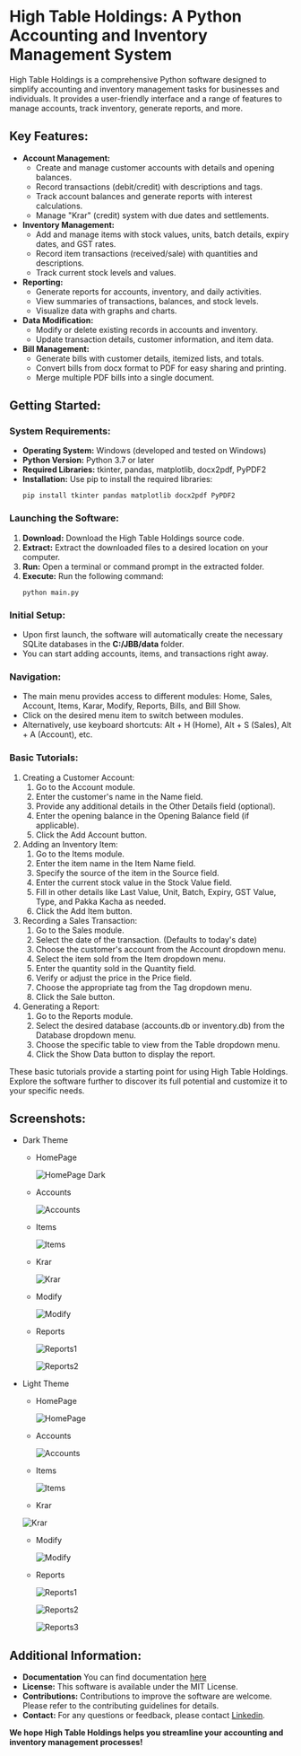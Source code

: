 # High Table Holdings: A Python Accounting and Inventory Management System
High Table Holdings is a comprehensive Python software designed to simplify accounting and inventory management tasks for businesses and individuals. It provides a user-friendly interface and a range of features to manage accounts, track inventory, generate reports, and more.
## Key Features:
* **Account Management:**
    * Create and manage customer accounts with details and opening balances.
    * Record transactions (debit/credit) with descriptions and tags.
    * Track account balances and generate reports with interest calculations.
    * Manage "Krar" (credit) system with due dates and settlements.
* **Inventory Management:**
    * Add and manage items with stock values, units, batch details, expiry dates, and GST rates.
    * Record item transactions (received/sale) with quantities and descriptions.
    * Track current stock levels and values.
* **Reporting:**
    * Generate reports for accounts, inventory, and daily activities.
    * View summaries of transactions, balances, and stock levels.
    * Visualize data with graphs and charts.
* **Data Modification:**
    * Modify or delete existing records in accounts and inventory.
    * Update transaction details, customer information, and item data.
* **Bill Management:**
    * Generate bills with customer details, itemized lists, and totals.
    * Convert bills from docx format to PDF for easy sharing and printing.
    * Merge multiple PDF bills into a single document.

## Getting Started:
### System Requirements:
* **Operating System:** Windows (developed and tested on Windows)
* **Python Version:** Python 3.7 or later
* **Required Libraries:** tkinter, pandas, matplotlib, docx2pdf, PyPDF2
* **Installation:** Use pip to install the required libraries:
  ```
  pip install tkinter pandas matplotlib docx2pdf PyPDF2
### Launching the Software:
1. **Download:** Download the High Table Holdings source code.
2. **Extract:** Extract the downloaded files to a desired location on your computer.
3. **Run:** Open a terminal or command prompt in the extracted folder.
4. **Execute:** Run the following command:
   ```
   python main.py
### Initial Setup:
* Upon first launch, the software will automatically create the necessary SQLite databases in the **C:/JBB/data** folder.
* You can start adding accounts, items, and transactions right away.
### Navigation:
* The main menu provides access to different modules: Home, Sales, Account, Items, Karar, Modify, Reports, Bills, and Bill Show.
* Click on the desired menu item to switch between modules.
* Alternatively, use keyboard shortcuts: Alt + H (Home), Alt + S (Sales), Alt + A (Account), etc.
### Basic Tutorials:
1. Creating a Customer Account:
   1. Go to the Account module.
   2. Enter the customer's name in the Name field.
   3. Provide any additional details in the Other Details field (optional).
   4. Enter the opening balance in the Opening Balance field (if applicable).
   5. Click the Add Account button.
2. Adding an Inventory Item:
   1. Go to the Items module.
   2. Enter the item name in the Item Name field.
   3. Specify the source of the item in the Source field.
   4. Enter the current stock value in the Stock Value field.
   5. Fill in other details like Last Value, Unit, Batch, Expiry, GST Value, Type, and Pakka Kacha as needed.
   6. Click the Add Item button.
4. Recording a Sales Transaction:
   1. Go to the Sales module.
   2. Select the date of the transaction. (Defaults to today's date)
   3. Choose the customer's account from the Account dropdown menu.
   4. Select the item sold from the Item dropdown menu.
   5. Enter the quantity sold in the Quantity field.
   6. Verify or adjust the price in the Price field.
   7. Choose the appropriate tag from the Tag dropdown menu.
   8. Click the Sale button.
5. Generating a Report:
   1. Go to the Reports module.
   2. Select the desired database (accounts.db or inventory.db) from the Database dropdown menu.
   3. Choose the specific table to view from the Table dropdown menu.
   4. Click the Show Data button to display the report.


These basic tutorials provide a starting point for using High Table Holdings. Explore the software further to discover its full potential and customize it to your specific needs.
   
## Screenshots:
* Dark Theme
   * HomePage
     
     ![HomePage Dark](screenshots/homepagedark.png)

   * Accounts
     
     ![Accounts](screenshots/accountsdark.png)

   * Items
     
     ![Items](screenshots/itemsdark.png)

   * Krar

     ![Krar](screenshots/krardark.png)

   * Modify

     ![Modify](screenshots/modifydark.png)

   * Reports
     
     ![Reports1](screenshots/reportsdark1.png)
     
     ![Reports2](screenshots/reportsdark2.png)
       
* Light Theme
   * HomePage
     
     ![HomePage](screenshots/homepagelight.png)

   * Accounts
     
     ![Accounts](screenshots/accountslight.png)

   * Items
     
     ![Items](screenshots/itemslight.png)
    
    * Krar

     ![Krar](screenshots/krarlight.png)

   * Modify

     ![Modify](screenshots/modifylight.png)
   * Reports
     
     ![Reports1](screenshots/reportslight1.png)
     
     ![Reports2](screenshots/reportslight2.png)
     
     ![Reports3](screenshots/reportslight3.png)
     
## Additional Information:
* **Documentation** You can find documentation [here](documentation.md)
* **License:** This software is available under the MIT License.
* **Contributions:** Contributions to improve the software are welcome. Please refer to the contributing guidelines for details.
* **Contact:** For any questions or feedback, please contact [Linkedin](https://www.linkedin.com/in/parmodsihag/).


**We hope High Table Holdings helps you streamline your accounting and inventory management processes!**
